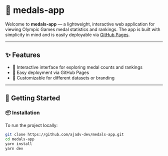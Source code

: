 # 🏅 medals-app

Welcome to **medals-app** — a lightweight, interactive web application for viewing Olympic Games medal statistics and rankings. The app is built with simplicity in mind and is easily deployable via [GitHub Pages](https://ajadv-dev.github.io/medals-app/).

---

## ✨ Features

- 🧭 Interactive interface for exploring medal counts and rankings
- 🚀 Easy deployment via GitHub Pages
- 🔧 Customizable for different datasets or branding

---

## 🚀 Getting Started

### 📦 Installation

To run the project locally:

```bash
git clone https://github.com/ajadv-dev/medals-app.git
cd medals-app
yarn install
yarn dev
